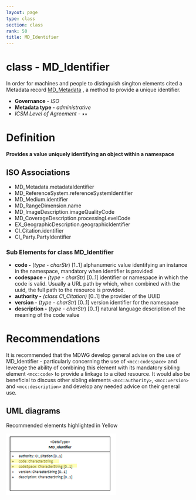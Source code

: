 ```yaml
---
layout: page
type: class
section: class
rank: 50
title: MD_Identifier
---
```


# class - MD_Identifier

In order for machines and people to distinguish singlton elements cited a Metadata record [MD_Metadata](http://link.to.MD_Metadata) , a method to provide a unique identifier. 

- **Governance** -  *ISO*
- **Metadata type -** *administrative*
- *ICSM Level of Agreement* - ⭑⭑

# Definition
**Provides a value uniquely identifying an object within a namespace**

## ISO Associations
- MD_Metadata.metadataIdentifier
- MD_ReferenceSystem.referenceSystemIdentifier
- MD_Medium.identifier
- MD_RangeDimension.name
- MD_ImageDescription.imageQualityCode
- MD_CoverageDescription.processingLevelCode
- EX_GeographicDescription.geographicIdentifier
- CI_Citation.identifier 
- CI_Party.PartyIdentifier

### Sub Elements for class MD_Identifier
- **code -** (*type - charStr*) [1..1] alphanumeric value identifying an instance in the namespace, mandatory when identifier is provided
- **codespace -** *(type - charStr)* [0..1] identifier or namespace in which the code is valid. Usually a  URL  path by which, when combined with the uuid, the full path to the resource is provided.
- **authority -** *(class CI_Citation)* [0..1] the provider of the UUID
- **version -** (*type - charStr*) [0..1] version identifier for the namespace
- **description -** (*type - charStr*) [0..1] natural language description of the meaning of the code value

# Recommendations

It is recommended that the MDWG develop general advise on the use of MD_Identifier - particularly concerning the use of `<mcc:codespace>`  and leverage the ability of combining this element with its mandatory sibling element `<mcc:code>` to provide a linkage to a cited resource. It would also be beneficial to discuss other sibling elements `<mcc:authority>`, `<mcc:version>` and `<mcc:description>` and develop any needed advice on their general use.

## UML diagrams

Recommended elements highlighted in Yellow

![MDIdentifier](../images/class-MD_Identifier.png)
